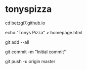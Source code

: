 # tonyspizza

cd betzgi7.github.io

echo "Tonys Pizza" > homepage.html

git add --all

git commit -m "Initial commit"

git push -u origin master
